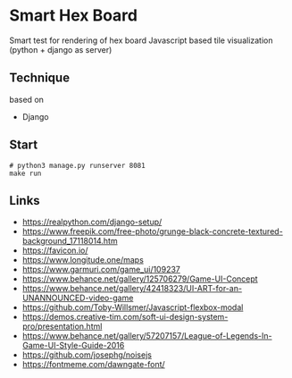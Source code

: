 # Smart Hex Board

Smart test for rendering of hex board 
Javascript based tile visualization (python + django as server)

## Technique

based on 
* Django

## Start

```
# python3 manage.py runserver 8081
make run
```

## Links

* https://realpython.com/django-setup/
* https://www.freepik.com/free-photo/grunge-black-concrete-textured-background_17118014.htm
* https://favicon.io/
* https://www.longitude.one/maps
* https://www.garmuri.com/game_ui/109237
* https://www.behance.net/gallery/125706279/Game-UI-Concept
* https://www.behance.net/gallery/42418323/UI-ART-for-an-UNANNOUNCED-video-game
* https://github.com/Toby-Willsmer/Javascript-flexbox-modal
* https://demos.creative-tim.com/soft-ui-design-system-pro/presentation.html
* https://www.behance.net/gallery/57207157/League-of-Legends-In-Game-UI-Style-Guide-2016
* https://github.com/josephg/noisejs
* https://fontmeme.com/dawngate-font/